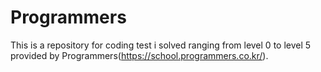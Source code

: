 # Programmers
This is a repository for coding test i solved ranging from level 0 to level 5 provided by Programmers(https://school.programmers.co.kr/).
